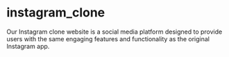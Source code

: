 # instagram_clone
 Our Instagram clone website is a social media platform designed to provide users with the same engaging features and functionality as the original Instagram app.
